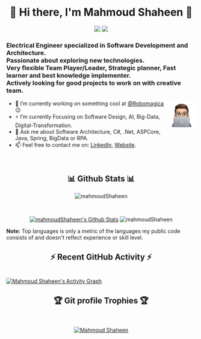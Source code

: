 <h1 align="center">👋 Hi there, I'm Mahmoud Shaheen 👋</h1>

<p align="center">
    <a href="https://www.moshaheen.com/"><img src="https://img.shields.io/badge/-Website-blue"/></a>
    <!-- <a href="https://twitter.com/MahmoudMShaheen"><img src="https://img.shields.io/badge/twitter-%231FA1F1?style=flat&logo=twitter&logoColor=white"/></a> -->
    <a href="https://www.linkedin.com/in/mahmoudmshaheen"><img src="https://img.shields.io/badge/linkedin-%230177B5?style=flat&logo=linkedin&logoColor=white"/></a>
</p>

<h3>
    Electrical Engineer specialized in Software Development and Architecture.
    <br>
    Passionate about exploring new technologies.
    <br>
    Very flexible Team Player/Leader, Strategic planner, Fast learner and best knowledge implementer.
    <br>
    Actively looking for good projects to work on with creative team.
</h3> 

<img src="https://github.com/mahmoudShaheen/mahmoudShaheen/blob/master/profile-img.png" align="right" width="15%"/>

- 🔭 I’m currently working on something cool at [@Robomagica](https://github.com/Robomagica) :wink:
- ⚡ I’m currently Focusing on Software Design, AI, Big-Data, Digital-Transformation.
- 💬 Ask me about Software Architecture, C#, .Net, ASPCore, Java, Spring, BigData or RPA.
- 📫 Feel free to contact me on: <!-- [Twitter](https://twitter.com/MahmoudMShaheen), -->[LinkedIn](https://www.linkedin.com/in/mahmoudmshaheen), [Website](https://www.MoShaheen.com/#contact).

<br/>
<h2 align="center">📊 Github Stats 📊</h2>
<p align="center"><img src="https://github-readme-streak-stats.herokuapp.com/?user=mahmoudShaheen&theme=tokyonight_duo" alt="mahmoudShaheen" /></p>
  <br/>
  <p align="center">
    <a href="https://github.com/anuraghazra/github-readme-stats">
	    <img alt="mahmoudShaheen's Github Stats" src="https://github-readme-stats.vercel.app/api?username=mahmoudShaheen&show_icons=true&count_private=true&locale=en&theme=tokyonight&layout=compact" height="230px"/></a>
	  <img src="https://github-readme-stats.vercel.app/api/top-langs?username=mahmoudShaheen&langs_count=10&show_icons=true&locale=en&theme=tokyonight" alt="mahmoudShaheen" height="230px"/>
<br/>

  <b>Note:</b> Top languages is only a metric of the languages my public code consists of and doesn't reflect experience or skill level.
  </p>

<h2 align="center">⚡ Recent GitHub Activity ⚡</h2>
  <br/>
   <a href="https://github.com/mahmoudShaheen"><img alt="Mahmoud Shaheen's Activity Graph" src="https://activity-graph.herokuapp.com/graph?username=mahmoudShaheen&custom_title=Mahmoud%20Shaheen%27s%20Contribution%20Graph&theme=react-dark" /></a>
  <br/>

<h2 align="center">🏆 Git profile Trophies 🏆</h2>
<br/>
<p align="center"> <a href="https://github.com/ryo-ma/github-profile-trophy"><img src="https://github-profile-trophy.vercel.app/?username=mahmoudShaheen&layout=compact&column=-1&theme=nord" alt="Mahmoud Shaheen" /></a> </p>

<br/>

<!--
**mahmoudShaheen/MahmoudShaheen** is a ✨ _special_ ✨ repository because its `README.md` (this file) appears on your GitHub profile.
 <a href="https://github.com/mahmoudShaheen?tab=followers"><img src="https://img.shields.io/github/followers/MahmoudShaheen?style=social"/></a>
Here are some ideas to get you started:

- 🔭 I’m currently working on ...
- 🌱 I’m currently learning ...
- 👯 I’m looking to collaborate on ...
- 🤔 I’m looking for help with ...
- 💬 Ask me about ...
- 📫 How to reach me: ...
- 😄 Pronouns: ...
- ⚡ Fun fact: ...
-->
